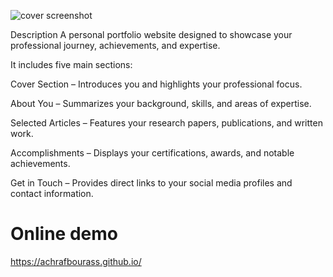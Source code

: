 ![cover screenshot](https://AchrafBourass.github.io/media/portfolio-screenshot.JPG)


Description
A personal portfolio website designed to showcase your professional journey, achievements, and expertise.

It includes five main sections:

Cover Section – Introduces you and highlights your professional focus.

About You – Summarizes your background, skills, and areas of expertise.

Selected Articles – Features your research papers, publications, and written work.

Accomplishments – Displays your certifications, awards, and notable achievements.

Get in Touch – Provides direct links to your social media profiles and contact information.

# Online demo
https://achrafbourass.github.io/
